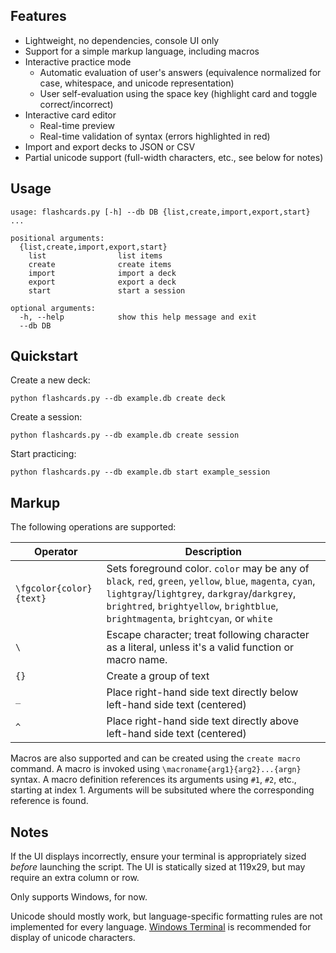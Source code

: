 ## Features

* Lightweight, no dependencies, console UI only
* Support for a simple markup language, including macros
* Interactive practice mode
  * Automatic evaluation of user's answers (equivalence normalized for case, whitespace, and unicode representation)
  * User self-evaluation using the space key (highlight card and toggle correct/incorrect)
* Interactive card editor
  * Real-time preview
  * Real-time validation of syntax (errors highlighted in red)
* Import and export decks to JSON or CSV
* Partial unicode support (full-width characters, etc., see below for notes)

## Usage

```
usage: flashcards.py [-h] --db DB {list,create,import,export,start} ...

positional arguments:
  {list,create,import,export,start}
    list                list items
    create              create items
    import              import a deck
    export              export a deck
    start               start a session

optional arguments:
  -h, --help            show this help message and exit
  --db DB
```

## Quickstart

Create a new deck:

```python flashcards.py --db example.db create deck```

Create a session:

```python flashcards.py --db example.db create session```

Start practicing:

```python flashcards.py --db example.db start example_session```

## Markup

The following operations are supported:

Operator                | Description
------------------------|------------
`\fgcolor{color}{text}` | Sets foreground color.  `color` may be any of `black`, `red`, `green`, `yellow`, `blue`, `magenta`, `cyan`, `lightgray`/`lightgrey`, `darkgray`/`darkgrey`, `brightred`, `brightyellow`, `brightblue`, `brightmagenta`, `brightcyan`, or `white`
`\` | Escape character; treat following character as a literal, unless it's a valid function or macro name.
`{}` | Create a group of text
`_` | Place right-hand side text directly below left-hand side text (centered)
`^` | Place right-hand side text directly above left-hand side text (centered)

Macros are also supported and can be created using the `create macro` command.  A macro is invoked using `\macroname{arg1}{arg2}...{argn}` syntax.  A macro definition references its arguments using `#1`, `#2`, etc., starting at index 1.  Arguments will be subsituted where the corresponding reference is found.

## Notes

If the UI displays incorrectly, ensure your terminal is appropriately sized _before_ launching the script.  The UI is statically sized at 119x29, but may require an extra column or row.

Only supports Windows, for now.

Unicode should mostly work, but language-specific formatting rules are not implemented for every language.  [Windows Terminal](https://github.com/microsoft/terminal) is recommended for display of unicode characters.